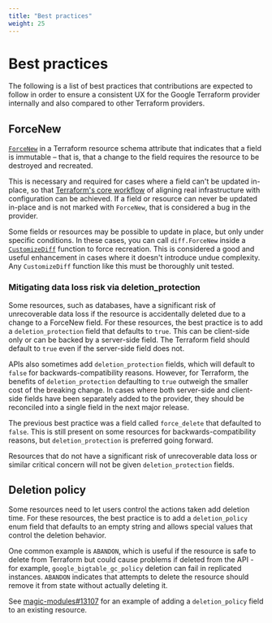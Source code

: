 ```yaml
---
title: "Best practices"
weight: 25
---
```


# Best practices

The following is a list of best practices that contributions are expected to follow in order to ensure a consistent UX for the Google Terraform provider internally and also compared to other Terraform providers.

## ForceNew

[`ForceNew`](https://developer.hashicorp.com/terraform/intro#how-does-terraform-work) in a Terraform resource schema attribute that indicates that a field is immutable – that is, that a change to the field requires the resource to be destroyed and recreated.

This is necessary and required for cases where a field can't be updated in-place, so that [Terraform's core workflow](https://developer.hashicorp.com/terraform/intro#how-does-terraform-work) of aligning real infrastructure with configuration can be achieved. If a field or resource can never be updated in-place and is not marked with `ForceNew`, that is considered a bug in the provider.

Some fields or resources may be possible to update in place, but only under specific conditions. In these cases, you can call `diff.ForceNew` inside a [`CustomizeDiff`](https://developer.hashicorp.com/terraform/plugin/sdkv2/resources/customizing-differences) function to force recreation. This is considered a good and useful enhancement in cases where it doesn't introduce undue complexity. Any `CustomizeDiff` function like this must be thoroughly unit tested.

### Mitigating data loss risk via deletion_protection

Some resources, such as databases, have a significant risk of unrecoverable data loss if the resource is accidentally deleted due to a change to a ForceNew field. For these resources, the best practice is to add a `deletion_protection` field that defaults to `true`. This can be client-side only or can be backed by a server-side field. The Terraform field should default to `true` even if the server-side field does not.

APIs also sometimes add `deletion_protection` fields, which will default to `false` for backwards-compatibility reasons. However, for Terraform, the benefits of `deletion_protection` defaulting to `true` outweigh the smaller cost of the breaking change. In cases where both server-side and client-side fields have been separately added to the provider, they should be reconciled into a single field in the next major release.

The previous best practice was a field called `force_delete` that defaulted to `false`. This is still present on some resources for backwards-compatibility reasons, but `deletion_protection` is preferred going forward.

Resources that do not have a significant risk of unrecoverable data loss or similar critical concern will not be given `deletion_protection` fields.

## Deletion policy

Some resources need to let users control the actions taken add deletion time. For these resources, the best practice is to add a `deletion_policy` enum field that defaults to an empty string and allows special values that control the deletion behavior.

One common example is `ABANDON`, which is useful if the resource is safe to delete from Terraform but could cause problems if deleted from the API - for example, `google_bigtable_gc_policy` deletion can fail in replicated instances. `ABANDON` indicates that attempts to delete the resource should remove it from state without actually deleting it.

See [magic-modules#13107](https://github.com/hashicorp/terraform-provider-google/pull/13107) for an example of adding a `deletion_policy` field to an existing resource.
